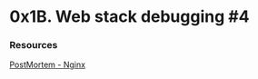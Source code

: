 # 0x1B. Web stack debugging #4


### Resources 
[PostMortem - Nginx](https://medium.com/@grepdennis/postmortem-nginx-b70a913deba7)


